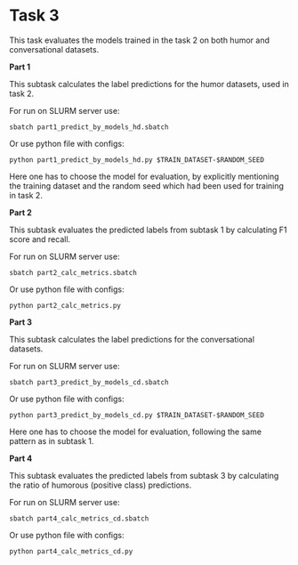 # Task 3

This task evaluates the models trained in the task 2 on both humor and conversational datasets.

**Part 1**

This subtask calculates the label predictions for the humor datasets, used in task 2.

For run on SLURM server use:

```
sbatch part1_predict_by_models_hd.sbatch
```

Or use python file with configs:

```
python part1_predict_by_models_hd.py $TRAIN_DATASET-$RANDOM_SEED
```

Here one has to choose the model for evaluation, by explicitly mentioning the training dataset and the random seed which had been used for training in task 2.

**Part 2**

This subtask evaluates the predicted labels from subtask 1 by calculating F1 score and recall.

For run on SLURM server use:

```
sbatch part2_calc_metrics.sbatch
```

Or use python file with configs:

```
python part2_calc_metrics.py
```

**Part 3**

This subtask calculates the label predictions for the conversational datasets.

For run on SLURM server use:

```
sbatch part3_predict_by_models_cd.sbatch
```

Or use python file with configs:

```
python part3_predict_by_models_cd.py $TRAIN_DATASET-$RANDOM_SEED
```

Here one has to choose the model for evaluation, following the same pattern as in subtask 1.

**Part 4**

This subtask evaluates the predicted labels from subtask 3 by calculating the ratio of humorous (positive class) predictions.

For run on SLURM server use:

```
sbatch part4_calc_metrics_cd.sbatch
```

Or use python file with configs:

```
python part4_calc_metrics_cd.py
```
